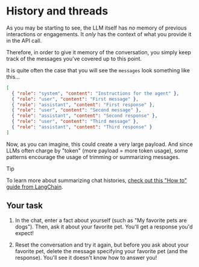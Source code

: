 # History and threads

As you may be starting to see, the LLM itself has _no_ memory of previous interactions or engagements. It _only_ has the context of what you provide it in the API call.

Therefore, in order to give it memory of the conversation, you simply keep track of the messages you've covered up to this point.

It is quite often the case that you will see the `messages` look something like this...

```json
[
  { "role": "system", "content": "Instructions for the agent" },
  { "role": "user", "content": "First message" },
  { "role": "assistant", "content": "First response" },
  { "role": "user", "content": "Second message" },
  { "role": "assistant", "content": "Second response" },
  { "role": "user", "content": "Third message" },
  { "role": "assistant", "content": "Third response" }
]
```

Now, as you can imagine, this could create a very large payload. And since LLMs often charge by "token" (more payload = more token usage), some patterns encourage the usage of trimming or summarizing messages.

> [!tip]
> To learn more about summarizing chat histories, [check out this "How to" guide from LangChain](https://python.langchain.com/docs/how_to/chatbots_memory/#summary-memory).

## Your task

1. In the chat, enter a fact about yourself (such as "My favorite pets are dogs"). Then, ask it about your favorite pet. You'll get a response you'd expect!

2. Reset the conversation and try it again, but before you ask about your favorite pet, delete the message specifying your favorite pet (and the response). You'll see it doesn't know how to answer you!

